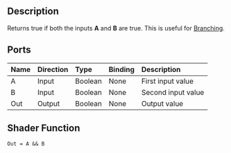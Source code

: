 ## Description

Returns true if both the inputs **A** and **B** are true. This is useful for [Branching](Branch-Node.md).

## Ports

| Name        | Direction           | Type  | Binding | Description |
|:------------ |:-------------|:-----|:---|:---|
| A      | Input | Boolean | None | First input value |
| B      | Input | Boolean | None | Second input value |
| Out | Output      |    Boolean | None | Output value |

## Shader Function

`Out = A && B`